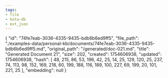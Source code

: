 ```yaml
---
tags:
- file
- kota-db
- ext_json
---
```

{
  "id": "74fe7eab-3036-4335-9435-bdb6b6ed9ff5",
  "file_path": "./examples-data/personal-kb/documents/74fe7eab-3036-4335-9435-bdb6b6ed9ff5.md",
  "original_path": "/generated/doc-021.md",
  "title": "Generated Document 21",
  "size": 202,
  "created": 1754606938,
  "updated": 1754606938,
  "hash": [
    48,
    215,
    86,
    53,
    196,
    42,
    25,
    14,
    25,
    129,
    120,
    25,
    237,
    74,
    113,
    98,
    152,
    169,
    218,
    60,
    199,
    188,
    116,
    189,
    100,
    227,
    69,
    199,
    20,
    101,
    221,
    25
  ],
  "embedding": null
}